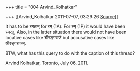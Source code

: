 +++
title = "004 Arvind_Kolhatkar"

+++
[[Arvind_Kolhatkar	2011-07-07, 03:29:26 [Source](https://groups.google.com/g/samskrita/c/HKVZO0pVrf0)]]



It has to be रमताम् for रम् (1A). For स्मृ (1P) it would have been  
स्मरतु. Also, in the latter situation there would not have been  
locative cases like श्रीरङ्गराजे but accusative cases like  
श्रीरङ्गराजम्.

BTW, what has this query to do with the caption of this thread?

Arvind Kolhatkar, Toronto, July 06, 2011.


